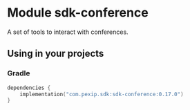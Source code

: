# Module sdk-conference

A set of tools to interact with conferences.

## Using in your projects

### Gradle

```kotlin
dependencies {
    implementation("com.pexip.sdk:sdk-conference:0.17.0")
}
```
